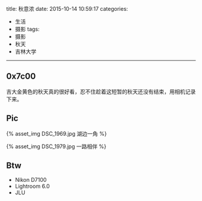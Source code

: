 title: 秋意浓
date: 2015-10-14 10:59:17
categories:
- 生活
- 摄影
tags:
- 摄影
- 秋天
- 吉林大学
---

## 0x7c00

吉大金黄色的秋天真的很好看，忍不住趁着这短暂的秋天还没有结束，用相机记录下来。

## Pic

{% asset_img DSC_1969.jpg 湖边一角 %}

{% asset_img DSC_1979.jpg 一路相伴 %}

## Btw

- Nikon D7100
- Lightroom 6.0
- JLU
